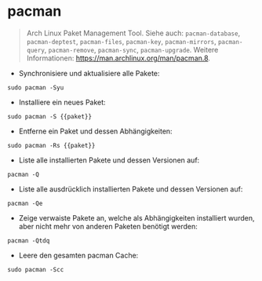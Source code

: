 # pacman

> Arch Linux Paket Management Tool.
> Siehe auch: `pacman-database`, `pacman-deptest`, `pacman-files`, `pacman-key`, `pacman-mirrors`, `pacman-query`, `pacman-remove`, `pacman-sync`, `pacman-upgrade`.
> Weitere Informationen: <https://man.archlinux.org/man/pacman.8>.

- Synchronisiere und aktualisiere alle Pakete:

`sudo pacman -Syu`

- Installiere ein neues Paket:

`sudo pacman -S {{paket}}`

- Entferne ein Paket und dessen Abhängigkeiten:

`sudo pacman -Rs {{paket}}`

- Liste alle installierten Pakete und dessen Versionen auf:

`pacman -Q`

- Liste alle ausdrücklich installierten Pakete und dessen Versionen auf:

`pacman -Qe`

- Zeige verwaiste Pakete an, welche als Abhängigkeiten installiert wurden, aber nicht mehr von anderen Paketen benötigt werden:

`pacman -Qtdq`

- Leere den gesamten pacman Cache:

`sudo pacman -Scc`
